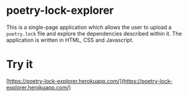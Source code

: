 
# poetry-lock-explorer

This is a single-page application which allows the user to upload a `poetry.lock` file and explore the dependencies described within it. The application is written in HTML, CSS and Javascript.

# Try it

[https://poetry-lock-explorer.herokuapp.com/](https://poetry-lock-explorer.herokuapp.com/)
